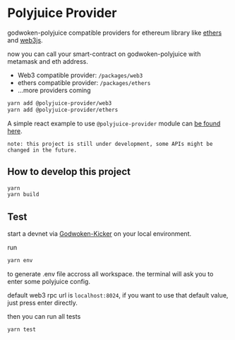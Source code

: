 # Polyjuice Provider

godwoken-polyjuice compatible providers for ethereum library like [ethers](https://github.com/ethers-io/ethers.js) and [web3js](https://github.com/ChainSafe/web3.js).

now you can call your smart-contract on godwoken-polyjuice with metamask and eth address.

- Web3 compatible provider: `/packages/web3`
- ethers compatible provider: `/packages/ethers`
- ...more providers coming

```sh
yarn add @polyjuice-provider/web3
yarn add @polyjuice-provider/ethers
```

A simple react example to use `@polyjuice-provider` module can [be found here](https://github.com/RetricSu/polyjuice-provider-example).

`note: this project is still under development, some APIs might be changed in the future.`

## How to develop this project

```sh
yarn
yarn build
```

## Test

start a devnet via [Godwoken-Kicker](https://github.com/RetricSu/godwoken-kicker) on your local environment.

run

```sh
yarn env
```

to generate .env file accross all workspace. the terminal will ask you to enter some polyjuice config.

default web3 rpc url is `localhost:8024`, if you want to use that default value, just press enter directly.

then you can run all tests

```sh
yarn test
```
